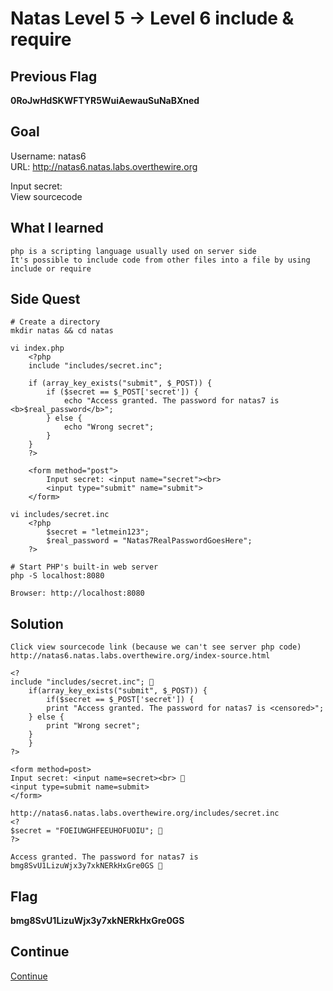 # Natas Level 5 → Level 6 include & require

## Previous Flag
<b>0RoJwHdSKWFTYR5WuiAewauSuNaBXned</b>

## Goal
Username: natas6<br>
URL: http://natas6.natas.labs.overthewire.org<br>

Input secret: <br>
View sourcecode

## What I learned
```
php is a scripting language usually used on server side
It's possible to include code from other files into a file by using include or require
```

## Side Quest
```
# Create a directory
mkdir natas && cd natas

vi index.php
    <?php
    include "includes/secret.inc";

    if (array_key_exists("submit", $_POST)) {
        if ($secret == $_POST['secret']) {
            echo "Access granted. The password for natas7 is <b>$real_password</b>";
        } else {
            echo "Wrong secret";
        }
    }
    ?>

    <form method="post">
        Input secret: <input name="secret"><br>
        <input type="submit" name="submit">
    </form>

vi includes/secret.inc
    <?php
        $secret = "letmein123";
        $real_password = "Natas7RealPasswordGoesHere";
    ?>

# Start PHP's built-in web server
php -S localhost:8080

Browser: http://localhost:8080
```

## Solution
```
Click view sourcecode link (because we can't see server php code)
http://natas6.natas.labs.overthewire.org/index-source.html

<?
include "includes/secret.inc"; 👀
    if(array_key_exists("submit", $_POST)) { 
        if($secret == $_POST['secret']) {
        print "Access granted. The password for natas7 is <censored>";
    } else {
        print "Wrong secret";
    }
    }
?>

<form method=post>
Input secret: <input name=secret><br> 👀
<input type=submit name=submit>
</form>

http://natas6.natas.labs.overthewire.org/includes/secret.inc
<?
$secret = "FOEIUWGHFEEUHOFUOIU"; 👀
?>

Access granted. The password for natas7 is bmg8SvU1LizuWjx3y7xkNERkHxGre0GS 🔐
```

## Flag
<b>bmg8SvU1LizuWjx3y7xkNERkHxGre0GS</b>

## Continue
[Continue](/overthewire/Natas0607.md)